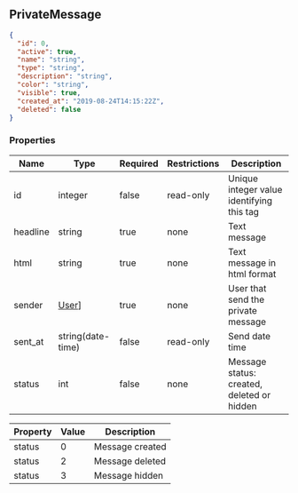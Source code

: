 <h2 id="tocS_PrivateMessage">PrivateMessage</h2>
<!-- backwards compatibility -->
<a id="schemaprivatemessage"></a>
<a id="schema_PrivateMessage"></a>
<a id="tocSprivatemessage"></a>
<a id="tocsprivatemessage"></a>

```json
{
  "id": 0,
  "active": true,
  "name": "string",
  "type": "string",
  "description": "string",
  "color": "string",
  "visible": true,
  "created_at": "2019-08-24T14:15:22Z",
  "deleted": false
}

```

### Properties

|Name|Type|Required|Restrictions|Description|
|---|---|---|---|---|
|id|integer|false|read-only|Unique integer value identifying this tag|
|headline|string|true|none|Text message|
|html|string|true|none|Text message in html format|
|sender|[User](#schemauser)]|true|none|User that send the private message|
|sent_at|string(date-time)|false|read-only|Send date time|
|status|int|false|none|Message status: created, deleted or hidden|

|Property|Value|Description|
|---|---|---|
|status|0|Message created|
|status|2|Message deleted|
|status|3|Message hidden|
